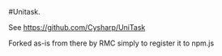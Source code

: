 #Unitask.

See https://github.com/Cysharp/UniTask

Forked as-is from there by RMC simply to register it to npm.js
